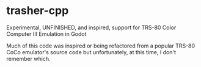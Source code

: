 # trasher-cpp
Experimental, UNFINISHED, and inspired, support for TRS-80 Color Computer III Emulation in Godot

Much of this code was inspired or being refactored from a popular TRS-80 CoCo emulator's source code but unfortunately, at this time, I don't remember which.
